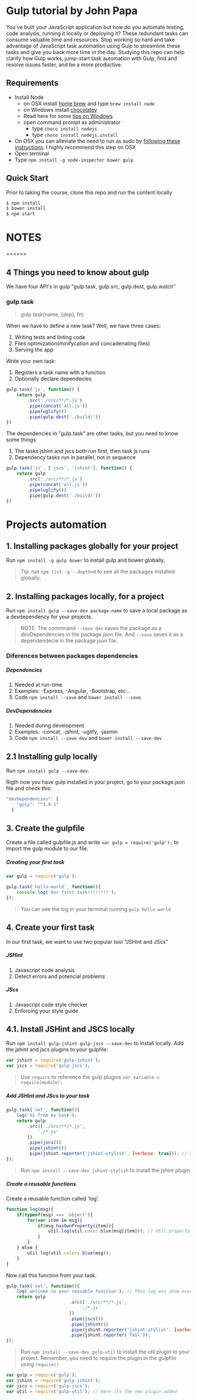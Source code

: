 # Gulp tutorial by John Papa
You've built your JavaScript application but how do you automate testing, code analysis, running it locally or deploying it? These redundant tasks can consume valuable time and resources. Stop working so hard and take advantage of JavaScript task automation using Gulp to streamline these tasks and give you back more time in the day. Studying this repo can help clarify how Gulp works, jump-start task automation with Gulp, find and resolve issues faster, and be a more productive.

## Requirements

- Install Node
	- on OSX install [home brew](http://brew.sh/) and type `brew install node`
	- on Windows install [chocolatey](https://chocolatey.org/) 
    - Read here for some [tips on Windows](http://jpapa.me/winnode)
    - open command prompt as administrator
        - type `choco install nodejs`
        - type `choco install nodejs.install`
- On OSX you can alleviate the need to run as sudo by [following these instructions](http://jpapa.me/nomoresudo). I highly recommend this step on OSX
- Open terminal
- Type `npm install -g node-inspector bower gulp`

## Quick Start
Prior to taking the course, clone this repo and run the content locally
```bash
$ npm install
$ bower install
$ npm start
```

# NOTES
======
## 4 Things you need to know about gulp
We have four API's in gulp "gulp.task, gulp.src, gulp.dest, gulp.watch"

### gulp.task
> gulp.task(name, [dep], fn)

When we have to define a new task? Well, we have three cases:

1. Writing tests and linting code
2. Files optimization(minifycation and concadenating files)
3. Serving the app

Write your own task:

1. Registers a task name with a function
2. Optionally declare dependecies

```javascript
gulp.task('js', function() {
	return gulp
		.src('./src/**/*.js')
		.pipe(concat('all.js'))
		.pipe(uglify())
		.pipe(gulp.dest('./build/'))
})
```
The dependencies in "gulp.task" are other tasks, but you need to know some things:

1. The tasks jshint and jscs both run first, then task js runs
2. Dependency tasks run in parallel, not in sequence

```javascript
gulp.task('js', ['jscs', 'jshint'], function() {
	return gulp
		.src('./src/**/*.js')
		.pipe(concat('all.js'))
		.pipe(uglify())
		.pipe(gulp.dest('./build/'))
})
```

# Projects automation

## 1. Installing packages globally for your project

Run `npm install -g gulp bower` to install gulp and bower globally.

> Tip: run `npm list -g --depth=0` to see all the packages installed globally.

## 2. Installing packages locally, for a project

Run `npm install gulp --save-dev package-name` to save a local package as a devdependency for your projects.

> NOTE: The commnand `--save-dev` saves the package as a devDependencies in the package.json file. And  `--save` saves it as a dependendecie in the package.json file.

### Diferences between packages dependencies

##### Dependencies
1. Needed at run-time
2. Examples: -Express, -Angular, -Bootstrap, etc...
3. Code `npm install --save` and `bower install --save`

##### DevDependencies
1. Needed during development
2. Examples: -concat, -jshint, -uglify, -jasmin
3. Code `npm install --save-dev` and `bower install --save-dev`

## 2.1 Installing gulp locally
Run `npm install gulp --save-dev`.

Rigth now you have gulp installed in your project, go to your package.json file and check this:
```javascript
"devDependencies": {
    "gulp": "^3.9.1"
  }
```

## 3. Create the gulpfile

Create a file called gulpfile.js and write `var gulp = require('gulp');` to import the gulp module to our file.

##### Creating your first task

```javascript
var gulp = require('gulp');

gulp.task('hello-world', function(){
    console.log('Our first task!!!!!!!!');
});
```
> You can see the log in your terminal running `gulp hello-world`

## 4. Create your first task
In our first task, we want to use two popular tool "JSHint and JScs"
##### JSHint
1. Javascript code analysis
2. Detect errors and potencial problems

##### JScs
1. Javascript code style checker
2. Enforcing your style guide

## 4.1. Install JSHint and JSCS locally
Run `npm install gulp-jshint gulp-jscs --save-dev` to install locally.
Add the jshint and jscs plugins to your gulpfile:
```javascript
var jshint = require('gulp-jshint');
var jscs = require('gulp-jscs');
```
> Use `require` to reference the gulp plugins `var variable = require(module);`

##### Add JSHint and JScs to your task
```javascript
gulp.task('vet', function(){
	log('Hi from my task');
	return gulp
		.src(['./src/**/*.js',
			'./*.js'
		])
		.pipe(jscs())
		.pipe(jshint()) 
		.pipe(jshint.reporter('jshint-stylish', {verbose: true})); // create a report more user friendly
});
```
> Run `npm install --save-dev jshint-stylish` to install the jshint plugin

##### Create a reusable functions.

Create a reusable function called 'log'.

```javascript
function log(msg){
	if(typeof(msg) === 'object'){
		for(var item in msg){
			if(msg.hasOwnProperty(item)){
				util.log(util.color.blue(msg[item])); // Util property is a gulp plugin, this plugin print all the messages with the color seted
			}
		}
	} else {
		util.log(util.colors.blue(msg));
	}
}
```

Now call this function from your task.

```javascript
gulp.task('vet', function(){
	log('welcome to your reusable function'); // This log was show every time we run the vet task
	return gulp
						.src(['./src/**/*.js',
							'./*.js'
						])
						.pipe(jscs())
						.pipe(jshint()) 
						.pipe(jshint.reporter('jshint-stylish', {verbose: true}))
						.pipe(jshint.reporter('fail'));
});
```
> Run `npm install --save-dev gulp-util` to install the util plugin to your project. Remember, you need to require the plugin in the gulpfile using `require()`

```javascript
var gulp = require('gulp');
var jshint = require('gulp-jshint');
var jscs = require('gulp-jscs');
var util = require('gulp-util'); // here its the new plugin added
```